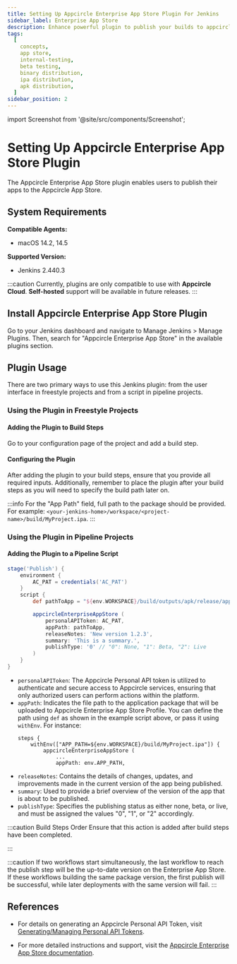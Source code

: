 ```yaml
---
title: Setting Up Appcircle Enterprise App Store Plugin For Jenkins
sidebar_label: Enterprise App Store
description: Enhance powerful plugin to publish your builds to appcircle app store
tags:
  [
    concepts,
    app store,
    internal-testing,
    beta testing,
    binary distribution,
    ipa distribution,
    apk distribution,
  ]
sidebar_position: 2
---
```


import Screenshot from '@site/src/components/Screenshot';

# Setting Up Appcircle Enterprise App Store Plugin

The Appcircle Enterprise App Store plugin enables users to publish their apps to the Appcircle App Store.

## System Requirements

**Compatible Agents:**

- macOS 14.2, 14.5

**Supported Version:**

- Jenkins 2.440.3

:::caution
Currently, plugins are only compatible to use with **Appcircle Cloud**. **Self-hosted** support will be available in future releases.
:::

## Install Appcircle Enterprise App Store Plugin

Go to your Jenkins dashboard and navigate to Manage Jenkins > Manage Plugins. Then, search for "Appcircle Enterprise App Store" in the available plugins section.

<Screenshot url='https://cdn.appcircle.io/docs/assets/sp-158-installation_steps.png' />

## Plugin Usage

There are two primary ways to use this Jenkins plugin: from the user interface in freestyle projects and from a script in pipeline projects.

### Using the Plugin in Freestyle Projects

#### Adding the Plugin to Build Steps

Go to your configuration page of the project and add a build step.

<Screenshot url='https://cdn.appcircle.io/docs/assets/SP-205_ent_add.png' />

#### Configuring the Plugin

After adding the plugin to your build steps, ensure that you provide all required inputs.
Additionally, remember to place the plugin after your build steps as you will need to specify the build path later on.

:::info
For the "App Path" field, full path to the package should be provided. For example: `<your-jenkins-home>/workspace/<project-name>/build/MyProject.ipa`.
:::

<Screenshot url='https://cdn.appcircle.io/docs/assets/SP-205_ent_usage.png' />

### Using the Plugin in Pipeline Projects

#### Adding the Plugin to a Pipeline Script

```Groovy
stage('Publish') {
    environment {
        AC_PAT = credentials('AC_PAT')
    }
    script {
        def pathToApp = "${env.WORKSPACE}/build/outputs/apk/release/app-release.apk"

        appcircleEnterpriseAppStore (
            personalAPIToken: AC_PAT,
            appPath: pathToApp,
            releaseNotes: 'New version 1.2.3',
            summary: 'This is a summary.',
            publishType: '0' // "0": None, "1": Beta, "2": Live
        )
    }
}
```

- `personalAPIToken`: The Appcircle Personal API token is utilized to authenticate and secure access to Appcircle services, ensuring that only authorized users can perform actions within the platform.
- `appPath`: Indicates the file path to the application package that will be uploaded to Appcircle Enterprise App Store Profile. You can define the path using `def` as shown in the example script above, or pass it using `withEnv`. For instance:
    ```
    steps {
        withEnv(["APP_PATH=${env.WORKSPACE}/build/MyProject.ipa"]) {    
            appcircleEnterpriseAppStore (
                ...
                appPath: env.APP_PATH,
    ```
- `releaseNotes`: Contains the details of changes, updates, and improvements made in the current version of the app being published.
- `summary`: Used to provide a brief overview of the version of the app that is about to be published.
- `publishType`: Specifies the publishing status as either none, beta, or live, and must be assigned the values "0", "1", or "2" accordingly.

:::caution Build Steps Order
Ensure that this action is added after build steps have been completed.

:::

:::caution
If two workflows start simultaneously, the last workflow to reach the publish step will be the up-to-date version on the Enterprise App Store. If these workflows building the same package version, the first publish will be successful, while later deployments with the same version will fail.
:::

## References

- For details on generating an Appcircle Personal API Token, visit [Generating/Managing Personal API Tokens](/appcircle-api/api-authentication#generatingmanaging-the-personal-api-tokens).

- For more detailed instructions and support, visit the [Appcircle Enterprise App Store documentation](/enterprise-app-store).
